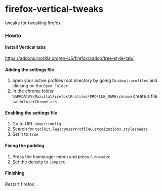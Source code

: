 # firefox-vertical-tweaks
tweaks for tweaking firefox

### Howto

#### Install Vertical tabs
https://addons.mozilla.org/en-US/firefox/addon/tree-style-tab/

#### Adding the settings file
1. open your active profiles root directory by going to `about:profiles` and clicking on the `Open Folder`
2. In the chrome folder `%APPDATA%\Mozilla\Firefox\Profiles\PROFILE_NAME\chrome` create a file called `userChrome.css`

#### Enabling the settings file
1. Go to URL `about:config` 
2. Search for `toolkit.legacyUserProfileCustomizations.stylesheets` 
3. Set it to `true`

#### Fixing the padding
1. Press the hamburger menu and press `Customize`
2. Set the density to `Compact`

#### Finishing
Restart firefox